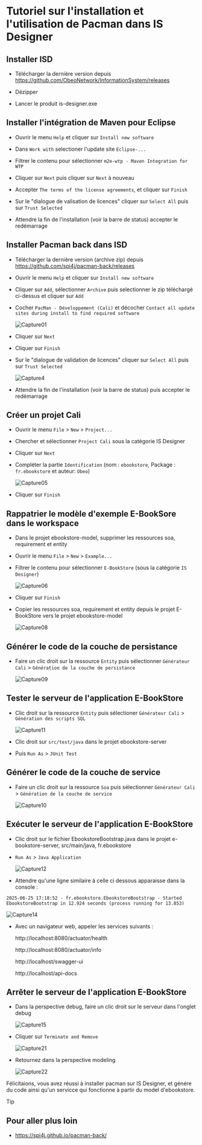 
# Tutoriel sur l'installation et l'utilisation de Pacman dans IS Designer


## Installer ISD 

- Télécharger la dernière version depuis https://github.com/ObeoNetwork/InformationSystem/releases

- Dézipper

- Lancer le produit is-designer.exe

## Installer l'intégration de Maven pour Eclipse

- Ouvrir le menu `Help` et cliquer sur `Install new software`

- Dans `Work with` selectioner l'update site `Eclipse-...`

- Filtrer le contenu pour sélectionner `m2e-wtp - Maven Integration for WTP`

- Cliquer sur `Next` puis cliquer sur `Next` à nouveau

- Accepter `The terms of the license agreements`, et cliquer sur `Finish`

- Sur le "dialogue de valisation de licences" cliquer sur `Select All` puis sur `Trust Selected`

- Attendre la fin de l'installation (voir la barre de status) accepter le redémarrage

## Installer Pacman back dans ISD

- Télécharger la dernière version (archive zip) depuis https://github.com/spi4j/pacman-back/releases

- Ouvrir le menu `Help` et cliquer sur `Install new software`

- Cliquer sur `Add`, sélectionner `Archive` puis selectionner le zip téléchargé ci-dessus et cliquer sur `Add`


- Cocher `PacMan - Développement (Cali)` et décocher `Contact all update sites during install to find required software`

  ![Capture01](Capture01.png)

- Cliquer sur `Next`

- Cliquer sur `Finish`

- Sur le "dialogue de validation de licences" cliquer sur `Select All` puis sur `Trust Selected`

  ![Capture4](Capture4.PNG)

- Attendre la fin de l'installation (voir la barre de status) puis accepter le redémarrage

## Créer un projet Cali

- Ouvrir le menu `File` > `New` > `Project...`

- Chercher et sélectionner `Project Cali` sous la catégorie IS Designer

- Cliquer sur `Next` 

- Compléter la partie `Identification` (nom : `ebookstore`, Package : `fr.ebookstore` et auteur: `Obeo`)

  ![Capture05](Capture05.png)

- Cliquer sur `Finish`

## Rappatrier le modèle d'exemple E-BookSore dans le workspace 

- Dans le projet ebookstore-model, supprimer les ressources soa, requirement et entity

- Ouvrir le menu `File` > `New` > `Example...`


- Filtrer le contenu pour sélectionner `E-BookStore` (sous la catégorie `IS Designer`)

  ![Capture06](Capture06.PNG)

- Cliquer sur `Finish`



- Copier les ressources soa, requirement et entity depuis le projet E-BookStore vers le projet ebookstore-model

  ![Capture08](Capture08.PNG)

## Générer le code de la couche de persistance

- Faire un clic droit sur la ressource `Entity` puis sélectionner `Générateur Cali` > `Génération de la couche de persistance`

  ![Capture09](Capture09.png)

## Tester le serveur de l'application E-BookStore

- Clic droit sur la ressource `Entity` puis sélectioner `Générateur Cali` > `Génération des scripts SQL`

  ![Capture11](Capture11.png)

- Clic droit sur `src/test/java` dans le projet ebookstore-server

- Puis `Run As` > `JUnit Test`

## Générer le code de la couche de service

- Faire un clic droit sur la ressource `Soa` puis sélectionner `Générateur Cali` > `Génération de la couche de service`

  ![Capture10](Capture10.png)

## Exécuter le serveur de l'application E-BookStore

- Clic droit sur le fichier EbookstoreBootstrap.java dans le projet e-bookstore-server, src/main/java, fr.ebookstore 

- `Run As` > `Java Application`

  ![Capture12](Capture12.png)

- Attendre qu'une ligne similaire à celle ci dessous apparaisse dans la console :

`2025-06-25 17:18:52 - fr.ebookstore.EbookstoreBootstrap - Started EbookstoreBootstrap in 12.924 seconds (process running for 13.853)`

  ![Capture14](Capture14.png)

- Avec un navigateur web, appeler les services suivants : 

  	http://localhost:8080/actuator/health
	
 	http://localhost:8080/actuator/info
	
 	http://localhost/swagger-ui
	
	http://localhost/api-docs

## Arrêter le serveur de l'application E-BookStore

- Dans la perspective debug, faire un clic droit sur le serveur dans l'onglet debug

  ![Capture15](Capture15.png)

- Cliquer sur `Terminate and Remove`

  ![Capture21](Capture21.png)

- Retournez dans la perspective modeling

  ![Capture22](Capture22.PNG)

Félicitaions, vous avez réussi à installer pacman sur IS Designer, et génére du code ainsi qu'un servicce qui fonctionne à partir du model d'ebookstore.

> [!TIP]
> ## Pour aller plus loin
> - https://spi4j.github.io/pacman-back/


